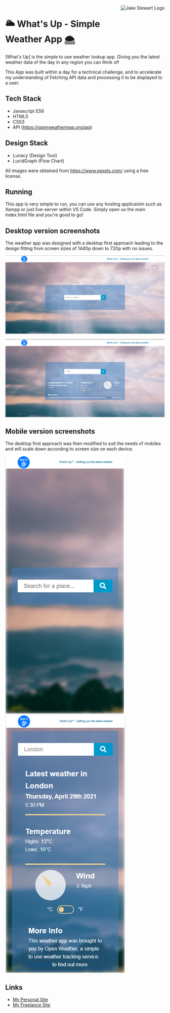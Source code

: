<a href="https://jakestewart.uk/">
    <img src="https://avatars.githubusercontent.com/u/42218259?v=4" alt="Jake Stewart Logo" title="Jake Stewrat Weather App" align="right" height="60">
</a>

# :sun_behind_large_cloud: What's Up - Simple Weather App :cloud_with_snow:

[What's Up] is the simple to use weather lookup app. Giving you the latest weather data of the day in any region you can think of!

This App was built within a day for a technical challenge, and to accelerate my understanding of Fetching API data and processing it to be displayed to a user.

## Tech Stack

- Javascript ES6
- HTML5
- CSS3
- API (https://openweathermap.org/api)

## Design Stack

- Lunacy (Design Tool)
- LucidGraph (Flow Chart)

All images were obtained from https://www.pexels.com/ using a free license.

## Running

This app is very simple to run, you can use any hosting applicaiotn such as Xampp or just live-server within VS Code. Simply open uo the main index.html file and you're good to go!

## Desktop version screenshots

The weather app was designed with a desktop first approach leading to the design fitting from screen sizes of 1440p down to 720p with no issues.

![Main Homepage Desktop](/Design/Main_Home.png?raw=true "Landing Page")

![Search Page Desktop](/Design/Search_Home.png?raw=true "Results Page")

## Mobile version screenshots

The desktop first approach was then modified to suit the needs of mobiles and will scale down according to screen size on each device.

![Main Homepage Mobile](/Design/Main_Home_Mobile.png?raw=true "Landing Page Mobile") ![Search Page Mobile](/Design/Search_Home_Mobile.png?raw=true "Search Page Mobile")

## Links

- [My Personal Site](https://jakestewart.uk/)
- [My Freelance Site](https://fika-digital.co.uk/)
